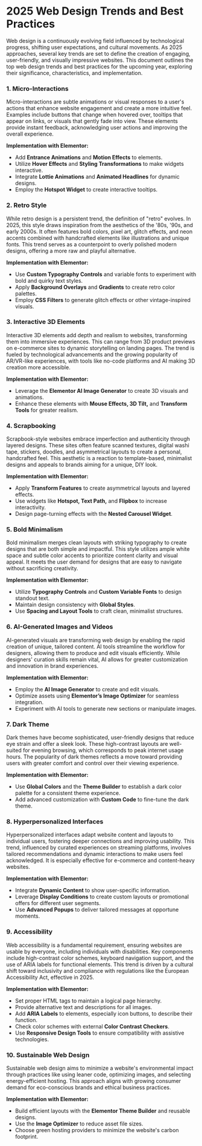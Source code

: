 # 2025 Web Design Trends and Best Practices

Web design is a continuously evolving field influenced by technological progress, shifting user expectations, and cultural movements. As 2025 approaches, several key trends are set to define the creation of engaging, user-friendly, and visually impressive websites. This document outlines the top web design trends and best practices for the upcoming year, exploring their significance, characteristics, and implementation.

### 1. Micro-Interactions

Micro-interactions are subtle animations or visual responses to a user's actions that enhance website engagement and create a more intuitive feel. Examples include buttons that change when hovered over, tooltips that appear on links, or visuals that gently fade into view. These elements provide instant feedback, acknowledging user actions and improving the overall experience.

**Implementation with Elementor:**
*   Add **Entrance Animations** and **Motion Effects** to elements.
*   Utilize **Hover Effects** and **Styling Transformations** to make widgets interactive.
*   Integrate **Lottie Animations** and **Animated Headlines** for dynamic designs.
*   Employ the **Hotspot Widget** to create interactive tooltips.

### 2. Retro Style

While retro design is a persistent trend, the definition of "retro" evolves. In 2025, this style draws inspiration from the aesthetics of the '80s, '90s, and early 2000s. It often features bold colors, pixel art, glitch effects, and neon accents combined with handcrafted elements like illustrations and unique fonts. This trend serves as a counterpoint to overly polished modern designs, offering a more raw and playful alternative.

**Implementation with Elementor:**
*   Use **Custom Typography Controls** and variable fonts to experiment with bold and quirky text styles.
*   Apply **Background Overlays** and **Gradients** to create retro color palettes.
*   Employ **CSS Filters** to generate glitch effects or other vintage-inspired visuals.

### 3. Interactive 3D Elements

Interactive 3D elements add depth and realism to websites, transforming them into immersive experiences. This can range from 3D product previews on e-commerce sites to dynamic storytelling on landing pages. The trend is fueled by technological advancements and the growing popularity of AR/VR-like experiences, with tools like no-code platforms and AI making 3D creation more accessible.

**Implementation with Elementor:**
*   Leverage the **Elementor AI Image Generator** to create 3D visuals and animations.
*   Enhance these elements with **Mouse Effects, 3D Tilt,** and **Transform Tools** for greater realism.

### 4. Scrapbooking

Scrapbook-style websites embrace imperfection and authenticity through layered designs. These sites often feature scanned textures, digital washi tape, stickers, doodles, and asymmetrical layouts to create a personal, handcrafted feel. This aesthetic is a reaction to template-based, minimalist designs and appeals to brands aiming for a unique, DIY look.

**Implementation with Elementor:**
*   Apply **Transform Features** to create asymmetrical layouts and layered effects.
*   Use widgets like **Hotspot, Text Path,** and **Flipbox** to increase interactivity.
*   Design page-turning effects with the **Nested Carousel Widget**.

### 5. Bold Minimalism

Bold minimalism merges clean layouts with striking typography to create designs that are both simple and impactful. This style utilizes ample white space and subtle color accents to prioritize content clarity and visual appeal. It meets the user demand for designs that are easy to navigate without sacrificing creativity.

**Implementation with Elementor:**
*   Utilize **Typography Controls** and **Custom Variable Fonts** to design standout text.
*   Maintain design consistency with **Global Styles**.
*   Use **Spacing and Layout Tools** to craft clean, minimalist structures.

### 6. AI-Generated Images and Videos

AI-generated visuals are transforming web design by enabling the rapid creation of unique, tailored content. AI tools streamline the workflow for designers, allowing them to produce and edit visuals efficiently. While designers' curation skills remain vital, AI allows for greater customization and innovation in brand experiences.

**Implementation with Elementor:**
*   Employ the **AI Image Generator** to create and edit visuals.
*   Optimize assets using **Elementor’s Image Optimizer** for seamless integration.
*   Experiment with AI tools to generate new sections or manipulate images.

### 7. Dark Theme

Dark themes have become sophisticated, user-friendly designs that reduce eye strain and offer a sleek look. These high-contrast layouts are well-suited for evening browsing, which corresponds to peak internet usage hours. The popularity of dark themes reflects a move toward providing users with greater comfort and control over their viewing experience.

**Implementation with Elementor:**
*   Use **Global Colors** and the **Theme Builder** to establish a dark color palette for a consistent theme experience.
*   Add advanced customization with **Custom Code** to fine-tune the dark theme.

### 8. Hyperpersonalized Interfaces

Hyperpersonalized interfaces adapt website content and layouts to individual users, fostering deeper connections and improving usability. This trend, influenced by curated experiences on streaming platforms, involves tailored recommendations and dynamic interactions to make users feel acknowledged. It is especially effective for e-commerce and content-heavy websites.

**Implementation with Elementor:**
*   Integrate **Dynamic Content** to show user-specific information.
*   Leverage **Display Conditions** to create custom layouts or promotional offers for different user segments.
*   Use **Advanced Popups** to deliver tailored messages at opportune moments.

### 9. Accessibility

Web accessibility is a fundamental requirement, ensuring websites are usable by everyone, including individuals with disabilities. Key components include high-contrast color schemes, keyboard navigation support, and the use of ARIA labels for functional elements. This trend is driven by a cultural shift toward inclusivity and compliance with regulations like the European Accessibility Act, effective in 2025.

**Implementation with Elementor:**
*   Set proper HTML tags to maintain a logical page hierarchy.
*   Provide alternative text and descriptions for all images.
*   Add **ARIA Labels** to elements, especially icon buttons, to describe their function.
*   Check color schemes with external **Color Contrast Checkers**.
*   Use **Responsive Design Tools** to ensure compatibility with assistive technologies.

### 10. Sustainable Web Design

Sustainable web design aims to minimize a website's environmental impact through practices like using leaner code, optimizing images, and selecting energy-efficient hosting. This approach aligns with growing consumer demand for eco-conscious brands and ethical business practices.

**Implementation with Elementor:**
*   Build efficient layouts with the **Elementor Theme Builder** and reusable designs.
*   Use the **Image Optimizer** to reduce asset file sizes.
*   Choose green hosting providers to minimize the website's carbon footprint.
